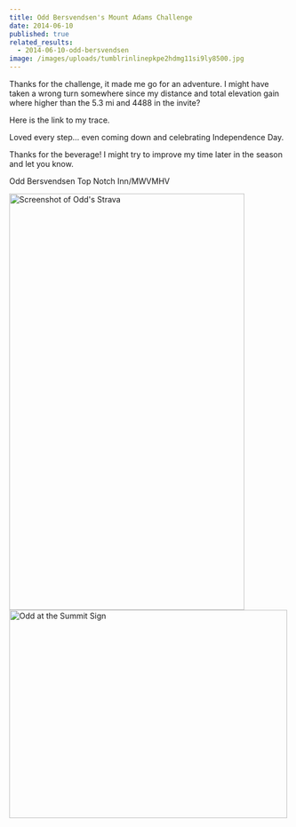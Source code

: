 ```yaml
---
title: Odd Bersvendsen's Mount Adams Challenge
date: 2014-06-10
published: true
related_results:
  - 2014-06-10-odd-bersvendsen
image: /images/uploads/tumblrinlinepkpe2hdmg11si9ly8500.jpg
---
```

<p>Thanks for the challenge, it made me go for an adventure. I might have taken a wrong turn somewhere since my distance and total elevation gain where higher than the 5.3 mi and 4488 in the invite?</p>
<p>Here is the link to my trace.</p>
<p>Loved every step… even coming down and celebrating Independence Day.</p>
<p>Thanks for the beverage! I might try to improve my time later in the season and let you know.</p>
<p>Odd Bersvendsen
Top Notch Inn/MWVMHV</p>
<img src="/images/uploads/oddstrava.png" alt="Screenshot of Odd's Strava" width="423" height="750" class="img-fluid">
<img src="/images/uploads/tumblrinlinepkpe2hdmg11si9ly8500.jpg" alt="Odd at the Summit Sign" width="500" height="375" class="img-fluid">